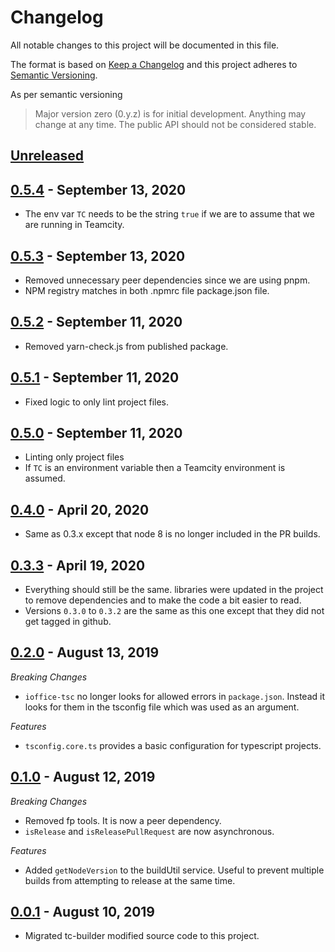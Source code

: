 # Changelog

All notable changes to this project will be documented in this file.

The format is based on [Keep a Changelog](http://keepachangelog.com/en/1.0.0/) and this project
adheres to [Semantic Versioning](http://semver.org/spec/v2.0.0.html).

As per semantic versioning

> Major version zero (0.y.z) is for initial development. Anything may change at any time.
> The public API should not be considered stable.


## [Unreleased]

## [0.5.4] - September 13, 2020
- The env var `TC` needs to be the string `true` if we are to assume that we are running in
  Teamcity.


## [0.5.3] - September 13, 2020
- Removed unnecessary peer dependencies since we are using pnpm.
- NPM registry matches in both .npmrc file package.json file.


## [0.5.2] - September 11, 2020
- Removed yarn-check.js from published package.


## [0.5.1] - September 11, 2020
- Fixed logic to only lint project files.


## [0.5.0] - September 11, 2020
- Linting only project files
- If `TC` is an environment variable then a Teamcity environment is assumed.


## [0.4.0] - April 20, 2020
- Same as 0.3.x except that node 8 is no longer included in the PR builds.


## [0.3.3] - April 19, 2020
- Everything should still be the same. libraries were updated in the project
  to remove dependencies and to make the code a bit easier to read.
- Versions `0.3.0` to `0.3.2` are the same as this one except that they did not get tagged in
  github.


## [0.2.0] - August 13, 2019
*Breaking Changes*
- `ioffice-tsc` no longer looks for allowed errors in `package.json`. Instead it looks for them
  in the tsconfig file which was used as an argument.

*Features*
- `tsconfig.core.ts` provides a basic configuration for typescript projects.


## [0.1.0] - August 12, 2019
*Breaking Changes*
- Removed fp tools. It is now a peer dependency.
- `isRelease` and `isReleasePullRequest` are now asynchronous.

*Features*
- Added `getNodeVersion` to the buildUtil service. Useful to prevent multiple builds from
  attempting to release at the same time.


## [0.0.1] - August 10, 2019
- Migrated tc-builder modified source code to this project.


[Unreleased]: https://github.com/iOffice/ci-builder-eslib/compare/0.5.4...HEAD
[0.5.4]: https://github.com/iOffice/ci-builder-eslib/compare/0.5.3...0.5.4
[0.5.3]: https://github.com/iOffice/ci-builder-eslib/compare/0.5.2...0.5.3
[0.5.2]: https://github.com/iOffice/ci-builder-eslib/compare/0.5.1...0.5.2
[0.5.1]: https://github.com/iOffice/ci-builder-eslib/compare/0.5.0...0.5.1
[0.5.0]: https://github.com/iOffice/ci-builder-eslib/compare/0.4.0...0.5.0
[0.4.0]: https://github.com/iOffice/ci-builder-eslib/compare/0.3.3...0.4.0
[0.3.3]: https://github.com/iOffice/ci-builder-eslib/compare/0.2.0...0.3.3
[0.2.0]: https://github.com/iOffice/ci-builder-eslib/compare/0.1.0...0.2.0
[0.1.0]: https://github.com/iOffice/ci-builder-eslib/compare/0.0.1...0.1.0
[0.0.1]: https://github.com/iOffice/ci-builder-eslib/compare/feda23fef09b15cae64ba9bece252f145ecbb974...0.0.1
